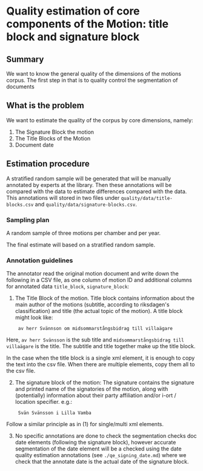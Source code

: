# Quality estimation of core components of the Motion: title block and signature block

## Summary

We want to know the general quality of the dimensions of the motions corpus. The first step in that is to quality control the segmentation of documents


## What is the problem

We want to estimate the quality of the corpus by core dimensions, namely:

1. The Signature Block the motion
2. The Title Blocks of the Motion
3. Document date


## Estimation procedure

A stratified random sample will be generated that will be manually annotated by experts at the library. Then these annotations will be compared with the data to estimate differences compared with the data. This annotations will stored in two files under `quality/data/title-blocks.csv` and `quality/data/signature-blocks.csv`. 


### Sampling plan

A random sample of three motions per chamber and per year. 

The final estimate will based on a stratified random sample.

### Annotation guidelines

The annotator read the original motion document and write down the following in a CSV file, as one column of motion ID and additional columns for annotated data `title_block`, `signature_block`:

1. The Title Block of the motion. Title block contains information about the main author of the motions (subtitle, according to riksdagen's classification) and title (the actual topic of the motion). A title block might look like:

		av herr Svännson om midsommarstångsbidrag till villaägare
	
	
Here, `av herr Svänsson` is the sub title and `midsommarstångsbidrag till villaägare` is the title. The subtitle and title together make up the title block.
	
In the case when the title block is a single xml element, it is enough to copy the text into the csv file. When there are multiple elements, copy them all to the csv file.
	
2. The signature block of the motion: The signature contains the signature and printed name of the signatories of the motion, along with (potentially) information about their party affiliation and/or i-ort / location specifier. e.g.:

		Svän Svänsson i Lilla Vamba

Follow a similar principle as in (1) for single/multi xml elements.

3. No specific annotations are done to check the segmentation checks  doc date elements (following the signature block), however accurate segmentation of the date element will be a checked using the date quality estimation annotations (see `./qe_signing_date.md`) where we check that the annotate date is the actual date of the signature block.